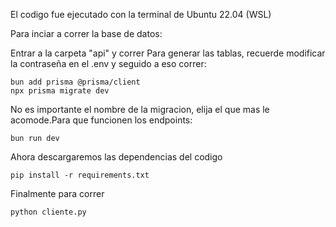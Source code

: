 El codigo fue ejecutado con la terminal de Ubuntu 22.04 (WSL)

Para inciar a correr la base de datos:

Entrar a la carpeta "api" y correr
Para generar las tablas, recuerde modificar la contraseña en el .env y seguido a eso correr:
```
bun add prisma @prisma/client
npx prisma migrate dev
```
No es importante el nombre de la migracion, elija el que mas le acomode.Para que funcionen los endpoints:
```
bun run dev
```
Ahora descargaremos las dependencias del codigo
```
pip install -r requirements.txt
```
Finalmente para correr
```
python cliente.py
```